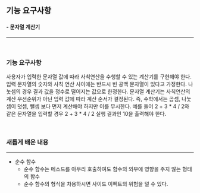 ## 기능 요구사항
#### - 문자열 계산기
<hr />
<br />

### 기능 요구사항
사용자가 입력한 문자열 값에 따라 사칙연산을 수행할 수 있는 계산기를 구현해야 한다.
입력 문자열의 숫자와 사칙 연산 사이에는 반드시 빈 공백 문자열이 있다고 가정한다.
나눗셈의 경우 결과 값을 정수로 떨어지는 값으로 한정한다.
문자열 계산기는 사칙연산의 계산 우선순위가 아닌 입력 값에 따라 계산 순서가 결정된다. 즉, 수학에서는 곱셈, 나눗셈이 덧셈, 뺄셈 보다 먼저 계산해야 하지만 이를 무시한다.
예를 들어 2 + 3 * 4 / 2와 같은 문자열을 입력할 경우 2 + 3 * 4 / 2 실행 결과인 10을 출력해야 한다.


<br />

### 새롭게 배운 내용 
<hr />

- 순수 함수
  - 순수 함수는 메소드를 아무리 호출하여도 함수의 외부에 영향을 주지 않는 형태의 함수
  - 순수 함수의 형식을 차용하시면 사이드 이펙트의 위험을 덜 수 있다.

